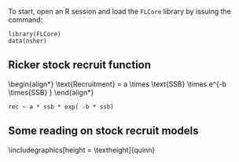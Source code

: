 


To start, open an R session and load the `FLCore` library by issuing the
command:

~~~~ {.code .R}
library(FLCore)
data(nsher)
~~~~


Ricker stock recruit function
------------


\begin{align*}
\text{Recruitment} = a \times \text{SSB} \times e^{-b \times{SSB} }
\end{align*}

~~~~ {.code .R}
rec ~ a * ssb * exp( -b * ssb)
~~~~

Some reading on stock recruit models
------------

\includegraphics[height = \textheight]{quinn}
